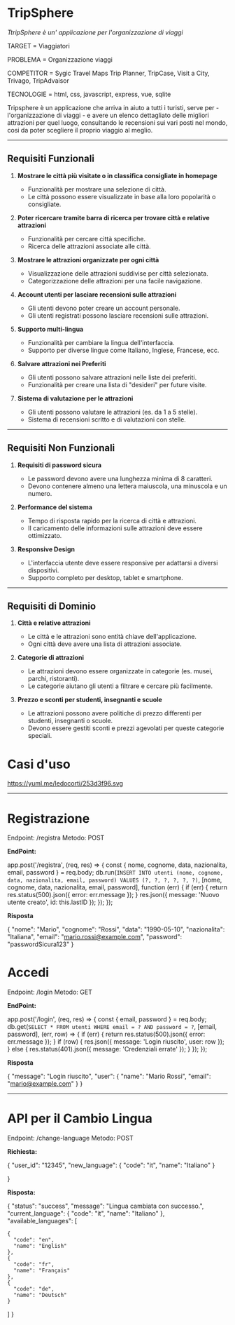 # TripSphere

*TtripSphere è un' applicazione per l'organizzazione di viaggi* 

TARGET = Viaggiatori

PROBLEMA = Organizzazione viaggi

COMPETITOR = Sygic Travel Maps Trip Planner, TripCase, Visit a City, Trivago, TripAdvaisor

TECNOLOGIE = html, css, javascript, express, vue, sqlite

Tripsphere è un applicazione che arriva in aiuto a tutti i turisti, serve per - l'organizzazione di viaggi - e avere un elenco dettagliato delle migliori attrazioni per quel luogo, consultando le recensioni sui vari posti nel mondo, cosi da poter scegliere il proprio viaggio al meglio.

------------------------------------------

## Requisiti Funzionali

1. **Mostrare le città più visitate o in classifica consigliate in homepage**
   - Funzionalità per mostrare una selezione di città.
   - Le città possono essere visualizzate in base alla loro popolarità o consigliate.

2. **Poter ricercare tramite barra di ricerca per trovare città e relative attrazioni**
   - Funzionalità per cercare città specifiche.
   - Ricerca delle attrazioni associate alle città.

3. **Mostrare le attrazioni organizzate per ogni città**
   - Visualizzazione delle attrazioni suddivise per città selezionata.
   - Categorizzazione delle attrazioni per una facile navigazione.

4. **Account utenti per lasciare recensioni sulle attrazioni**
   - Gli utenti devono poter creare un account personale.
   - Gli utenti registrati possono lasciare recensioni sulle attrazioni.

5. **Supporto multi-lingua**
   - Funzionalità per cambiare la lingua dell'interfaccia.
   - Supporto per diverse lingue come Italiano, Inglese, Francese, ecc.

6. **Salvare attrazioni nei Preferiti**
   - Gli utenti possono salvare attrazioni nelle liste dei preferiti.
   - Funzionalità per creare una lista di "desideri" per future visite.

7. **Sistema di valutazione per le attrazioni**
   - Gli utenti possono valutare le attrazioni (es. da 1 a 5 stelle).
   - Sistema di recensioni scritto e di valutazioni con stelle.

---

## Requisiti Non Funzionali

1. **Requisiti di password sicura**
   - Le password devono avere una lunghezza minima di 8 caratteri.
   - Devono contenere almeno una lettera maiuscola, una minuscola e un numero.

2. **Performance del sistema**
   - Tempo di risposta rapido per la ricerca di città e attrazioni.
   - Il caricamento delle informazioni sulle attrazioni deve essere ottimizzato.

3. **Responsive Design**
   - L'interfaccia utente deve essere responsive per adattarsi a diversi dispositivi.
   - Supporto completo per desktop, tablet e smartphone.

---

## Requisiti di Dominio

1. **Città e relative attrazioni**
   - Le città e le attrazioni sono entità chiave dell'applicazione.
   - Ogni città deve avere una lista di attrazioni associate.

2. **Categorie di attrazioni**
   - Le attrazioni devono essere organizzate in categorie (es. musei, parchi, ristoranti).
   - Le categorie aiutano gli utenti a filtrare e cercare più facilmente.

3. **Prezzo e sconti per studenti, insegnanti e scuole**
   - Le attrazioni possono avere politiche di prezzo differenti per studenti, insegnanti o scuole.
   - Devono essere gestiti sconti e prezzi agevolati per queste categorie speciali.


# Casi d'uso 

https://yuml.me/ledocorti/253d3f96.svg

------------------------------------------


# Registrazione
Endpoint: /registra
Metodo: POST

**EndPoint:**

app.post('/registra', (req, res) => {
    const { nome, cognome, data, nazionalita, email, password } = req.body;
    db.run(`INSERT INTO utenti (nome, cognome, data, nazionalita, email, password) VALUES (?, ?, ?, ?, ?, ?)`,
        [nome, cognome, data, nazionalita, email, password],
        function (err) {
            if (err) {
                return res.status(500).json({ error: err.message });
            }
            res.json({ message: 'Nuovo utente creato', id: this.lastID });
        });
});

**Risposta**

{
    "nome": "Mario",
    "cognome": "Rossi",
    "data": "1990-05-10",
    "nazionalita": "Italiana",
    "email": "mario.rossi@example.com",
    "password": "passwordSicura123"
}


# Accedi
Endpoint: /login
Metodo: GET

**EndPoint:**

app.post('/login', (req, res) => {
    const { email, password } = req.body;
    db.get(`SELECT * FROM utenti WHERE email = ? AND password = ?`, [email, password], (err, row) => {
        if (err) {
            return res.status(500).json({ error: err.message });
        }
        if (row) {
            res.json({ message: 'Login riuscito', user: row });
        } else {
            res.status(401).json({ message: 'Credenziali errate' });
        }
    });
});

**Risposta**

{
    "message": "Login riuscito",
    "user": {
        "name": "Mario Rossi",
        "email": "mario@example.com"
    }
}

-------------------------------------------------------------------------------------------------------------------




# API per il Cambio Lingua
Endpoint: /change-language
Metodo: POST

**Richiesta:**

{
  "user_id": "12345",
  "new_language": {
    "code": "it",
    "name": "Italiano"
  }

}

**Risposta:**

{
  "status": "success",
  "message": "Lingua cambiata con successo.",
  "current_language": {
    "code": "it",
    "name": "Italiano"
  },
  "available_languages": [
  
    {
      "code": "en",
      "name": "English"
    },
    {
      "code": "fr",
      "name": "Français"
    },
    {
      "code": "de",
      "name": "Deutsch"
    }
  ]
}
